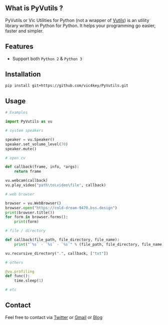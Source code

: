 ## What is PyVutils ?

PyVutils or Vic Utilities for Python (not a wrapper of [Vutils](https://github.com/vic4key/Vutils.git)) is an utility library written in Python for Python. It helps your programming go easier, faster and simpler.

## Features

* Support both `Python 2` & `Python 3`

## Installation

`pip install git+https://github.com/vic4key/PyVutils.git`

## Usage

```python
# Examples

import PyVutils as vu

# system speakers

speaker = vu.Speaker()
speaker.set_volume_level(70)
speaker.mute()

# open cv

def callback(frame, info, *args):
    return frame

vu.webcam(callback)
vu.play_video("path\to\video\file", callback)

# web browser

browser = vu.WebBrowser()
browser.open("https://cold-dream-9470.bss.design")
print(browser.title())
for form in browser.forms():
    print(form)

# file / directory

def callback(file_path, file_directory, file_name):
    print("`%s` - `%s` - `%s`" % (file_path, file_directory, file_name))

vu.recursive_directory(".", callback, ["txt"])

# others

@vu.profiling
def func():
    time.sleep(1)

# etc
```

## Contact
Feel free to contact via [Twitter](https://twitter.com/vic4key) or [Gmail](mailto:vic4key@gmail.com) or [Blog](https://vic.onl/)
